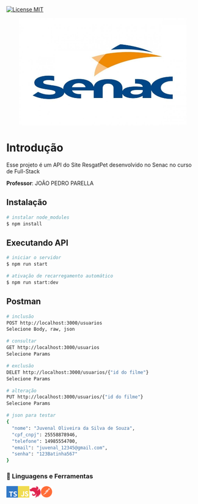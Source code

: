 <p>
  <a href="https://opensource.org/licenses/MIT">
    <img src="https://img.shields.io/badge/License-MIT-blue.svg" alt="License MIT">
  </a>
</p>

<div>
  <p align="center">
    <img src="https://github.com/andrecomegno/API-CRUD/blob/main/src/image/logo.jpg" alt="Logo" height="280">
  </p>
</div>

# Introdução
<p> Esse projeto é um API do Site ResgatPet desenvolvido no Senac no curso de Full-Stack </p>


**Professor**: JOÃO PEDRO PARELLA

## Instalação

```bash
# instalar node_modules
$ npm install
```

## Executando API

```bash
# iniciar o servidor 
$ npm run start
```

```bash
# ativação de recarregamento automático
$ npm run start:dev
```

## Postman

```bash
# inclusão
POST http://localhost:3000/usuarios
Selecione Body, raw, json
```
```bash
# consultar
GET http://localhost:3000/usuarios
Selecione Params
```
```bash
# exclusão
DELET http://localhost:3000/usuarios/{"id do filme"}
Selecione Params
```
```bash
# alteração
PUT http://localhost:3000/usuarios/{"id do filme"}
Selecione Params
```
```bash
# json para testar
{
  "nome": "Juvenal Oliveira da Silva de Souza",
  "cpf_cnpj": 25558878946,
  "telefone": 14985554700,
  "email": "juvenal_12345@gmail.com",
  "senha": "123Batinha567"
}
```

### 👾 Linguagens e Ferramentas
<img align="left" alt="TypeScript" width="30px" src="https://github.com/andrecomegno/andrecomegno/blob/main/icon/typescript.png" />
<img align="left" alt="JavaScript" width="30px" src="https://github.com/andrecomegno/andrecomegno/blob/main/icon/javascript.png" />
<img align="left" alt="Nest.js" width="30px" src="https://github.com/andrecomegno/andrecomegno/blob/main/icon/nestjs.png" />
<img align="left" alt="Postman" width="30px" src="https://github.com/andrecomegno/andrecomegno/blob/main/icon/postman.png" />
<br>
